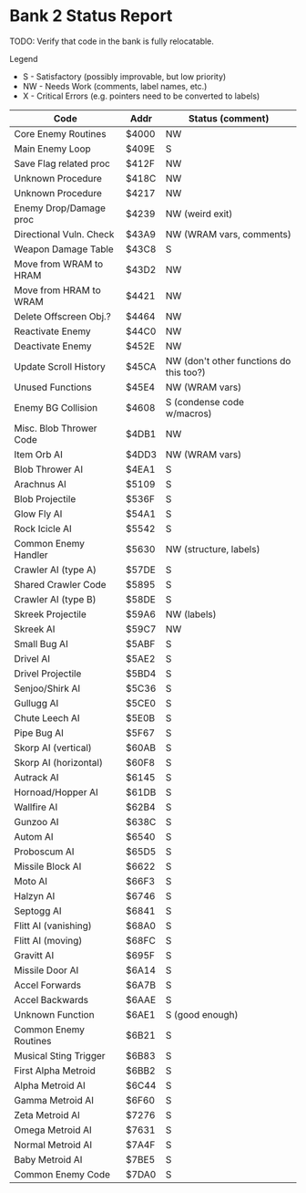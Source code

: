 # Bank 2 Status Report

TODO: Verify that code in the bank is fully relocatable.

Legend
- S - Satisfactory (possibly improvable, but low priority)
- NW - Needs Work (comments, label names, etc.)
- X - Critical Errors (e.g. pointers need to be converted to labels)

| Code                    | Addr  | Status (comment)               |
|-------------------------|-------|--------------------------------|
| Core Enemy Routines     | $4000 | NW                             |
| Main Enemy Loop         | $409E | S                              |
| Save Flag related proc  | $412F | NW                             |
| Unknown Procedure       | $418C | NW                             |
| Unknown Procedure       | $4217 | NW                             |
| Enemy Drop/Damage proc  | $4239 | NW (weird exit)                |
| Directional Vuln. Check | $43A9 | NW (WRAM vars, comments)       |
| Weapon Damage Table     | $43C8 | S                              |
| Move from WRAM to HRAM  | $43D2 | NW                             |
| Move from HRAM to WRAM  | $4421 | NW                             |
| Delete Offscreen Obj.?  | $4464 | NW                             |
| Reactivate Enemy        | $44C0 | NW                             |
| Deactivate Enemy        | $452E | NW                             |
| Update Scroll History   | $45CA | NW (don't other functions do this too?) |
| Unused Functions        | $45E4 | NW (WRAM vars)                 |
| Enemy BG Collision      | $4608 | S (condense code w/macros)     |
| Misc. Blob Thrower Code | $4DB1 | NW                             |
| Item Orb AI             | $4DD3 | NW (WRAM vars)                 |
| Blob Thrower AI         | $4EA1 | S                              |
| Arachnus AI             | $5109 | S                              |
| Blob Projectile         | $536F | S                              |
| Glow Fly AI             | $54A1 | S                              |
| Rock Icicle AI          | $5542 | S                              |
| Common Enemy Handler    | $5630 | NW (structure, labels)         |
| Crawler AI (type A)     | $57DE | S                              |
| Shared Crawler Code     | $5895 | S                              |
| Crawler AI (type B)     | $58DE | S                              |
| Skreek Projectile       | $59A6 | NW (labels)                    |
| Skreek AI               | $59C7 | NW                             |
| Small Bug AI            | $5ABF | S                              |
| Drivel AI               | $5AE2 | S                              |
| Drivel Projectile       | $5BD4 | S                              |
| Senjoo/Shirk AI         | $5C36 | S                              |
| Gullugg AI              | $5CE0 | S                              |
| Chute Leech AI          | $5E0B | S                              |
| Pipe Bug AI             | $5F67 | S                              |
| Skorp AI (vertical)     | $60AB | S                              |
| Skorp AI (horizontal)   | $60F8 | S                              |
| Autrack AI              | $6145 | S                              |
| Hornoad/Hopper AI       | $61DB | S                              |
| Wallfire AI             | $62B4 | S                              |
| Gunzoo AI               | $638C | S                              |
| Autom AI                | $6540 | S                              |
| Proboscum AI            | $65D5 | S                              |
| Missile Block AI        | $6622 | S                              |
| Moto AI                 | $66F3 | S                              |
| Halzyn AI               | $6746 | S                              |
| Septogg AI              | $6841 | S                              |
| Flitt AI (vanishing)    | $68A0 | S                              |
| Flitt AI (moving)       | $68FC | S                              |
| Gravitt AI              | $695F | S                              |
| Missile Door AI         | $6A14 | S                              |
| Accel Forwards          | $6A7B | S                              |
| Accel Backwards         | $6AAE | S                              |
| Unknown Function        | $6AE1 | S (good enough)                |
| Common Enemy Routines   | $6B21 | S                              |
| Musical Sting Trigger   | $6B83 | S                              |
| First Alpha Metroid     | $6BB2 | S                              |
| Alpha Metroid AI        | $6C44 | S                              |
| Gamma Metroid AI        | $6F60 | S                              |
| Zeta Metroid AI         | $7276 | S                              |
| Omega Metroid AI        | $7631 | S                              |
| Normal Metroid AI       | $7A4F | S                              |
| Baby Metroid AI         | $7BE5 | S                              |
| Common Enemy Code       | $7DA0 | S                              |
